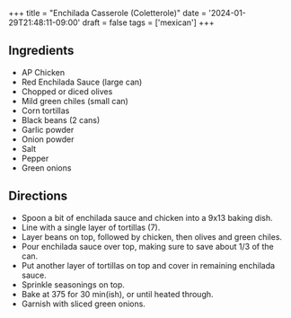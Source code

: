 +++
title = "Enchilada Casserole (Coletterole)"
date = '2024-01-29T21:48:11-09:00'
draft = false
tags = ['mexican']
+++

## Ingredients
* AP Chicken
* Red Enchilada Sauce (large can)
* Chopped or diced olives
* Mild green chiles (small can)
* Corn tortillas
* Black beans (2 cans)
* Garlic powder
* Onion powder
* Salt
* Pepper
* Green onions

## Directions
* Spoon a bit of enchilada sauce and chicken into a 9x13 baking dish.
* Line with a single layer of tortillas (7).
* Layer beans on top, followed by chicken, then olives and green chiles.
* Pour enchilada sauce over top, making sure to save about 1/3 of the can.
* Put another layer of tortillas on top and cover in remaining enchilada sauce.
* Sprinkle seasonings on top.
* Bake at 375 for 30 min(ish), or until heated through.
* Garnish with sliced green onions.
